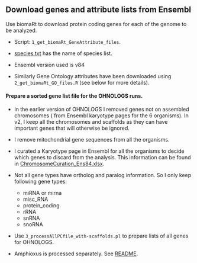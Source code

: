 ## Download genes and attribute lists from Ensembl 

Use biomaRt to download protein coding genes for each of the genome to be analyzed.

* Script: `1_get_biomaRt_GeneAttribute_files`.

* [species.txt](./species.txt) has the name of species list.

* Ensembl version used is v84

* Similarly Gene Ontology attributes have been downloaded using `2_get_biomaRt_GO_files.R` (see below for more details).

#### Prepare a sorted gene list file for the OHNOLOGS runs.

* In the earlier version of OHNOLOGS I removed genes not on assembled chromosomes ( from Ensembl karyotype pages for the 6 organisms). In v2, I keep all the chromosomes and scaffolds as they can have important genes that will otherwise be ignored.
  
* I remove mitochondrial gene sequences from all the organisms.
  
* I curated a Karyotype page in Ensembl for all the organisms to decide which genes to discard from the analysis. This information can be found in [ChromosomeCuration_Ens84.xlsx](ChromosomeCuration_Ens84.xlsx).
  
* Not all gene types have ortholog and paralog information. So I only keep following gene types:
  * miRNA or mirna
  * misc_RNA
  * protein_coding
  * rRNA
  * snRNA
  * snoRNA
  
* Use `3_processAllPCfile_with-scaffolds.pl` to prepare lists of all genes for OHNOLOGS.

* Amphioxus is processed separately. See [README](../4_All_PC_Gene_Seqs/1a_Amphioxus_gene_file/README.md).
    
